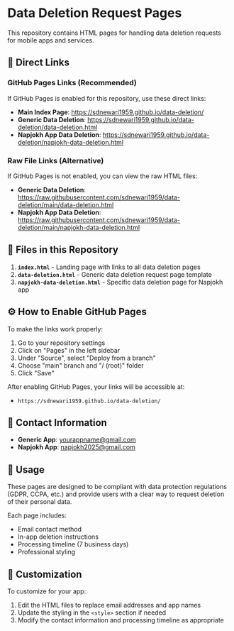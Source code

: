 # Data Deletion Request Pages

This repository contains HTML pages for handling data deletion requests for mobile apps and services.

## 🔗 Direct Links

### GitHub Pages Links (Recommended)
If GitHub Pages is enabled for this repository, use these direct links:

- **Main Index Page**: https://sdnewari1959.github.io/data-deletion/
- **Generic Data Deletion**: https://sdnewari1959.github.io/data-deletion/data-deletion.html
- **Napjokh App Data Deletion**: https://sdnewari1959.github.io/data-deletion/napjokh-data-deletion.html

### Raw File Links (Alternative)
If GitHub Pages is not enabled, you can view the raw HTML files:

- **Generic Data Deletion**: https://raw.githubusercontent.com/sdnewari1959/data-deletion/main/data-deletion.html
- **Napjokh App Data Deletion**: https://raw.githubusercontent.com/sdnewari1959/data-deletion/main/napjokh-data-deletion.html

## 📁 Files in this Repository

1. **`index.html`** - Landing page with links to all data deletion pages
2. **`data-deletion.html`** - Generic data deletion request page template
3. **`napjokh-data-deletion.html`** - Specific data deletion page for Napjokh app

## ⚙️ How to Enable GitHub Pages

To make the links work properly:

1. Go to your repository settings
2. Click on "Pages" in the left sidebar
3. Under "Source", select "Deploy from a branch"
4. Choose "main" branch and "/ (root)" folder
5. Click "Save"

After enabling GitHub Pages, your links will be accessible at:
- `https://sdnewari1959.github.io/data-deletion/`

## 📧 Contact Information

- **Generic App**: yourappname@gmail.com
- **Napjokh App**: napjokh2025@gmail.com

## 🔧 Usage

These pages are designed to be compliant with data protection regulations (GDPR, CCPA, etc.) and provide users with a clear way to request deletion of their personal data.

Each page includes:
- Email contact method
- In-app deletion instructions
- Processing timeline (7 business days)
- Professional styling

## 📝 Customization

To customize for your app:
1. Edit the HTML files to replace email addresses and app names
2. Update the styling in the `<style>` section if needed
3. Modify the contact information and processing timeline as appropriate
